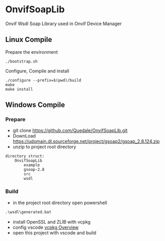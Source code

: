 # OnvifSoapLib
Onvif Wsdl Soap Library used in Onvif Device Manager

## Linux Compile
Prepare the environment
```shell
./bootstrap.sh
```

Configure, Compile and install
```shell
./configure --prefix=$(pwd)/build
make
make install
```

## Windows Compile
### Prepare
- git clone https://github.com/Quedale/OnvifSoapLib.git
- DownLoad https://udomain.dl.sourceforge.net/project/gsoap2/gsoap_2.8.124.zip
- unzip to project root directory  
```
directory struct:  
    OnvifSoapLib  
        example
        gsoap-2.8  
        src  
        wsdl  
```
### Build
- in the project root directory open powershell
```cmd
.\wsdl\generated.bat
```
- install OpenSSL and ZLIB with vcpkg  
- config vscode [vcpkg Overview](https://github.com/microsoft/vcpkg/blob/master/README_zh_CN.md)
- open this project with vscode and build
